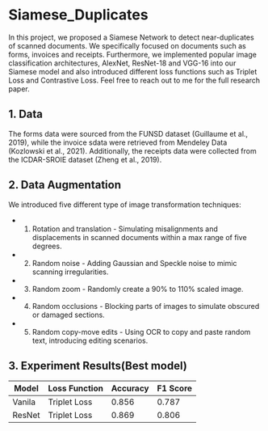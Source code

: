 # Siamese_Duplicates
In this project, we proposed a Siamese Network to detect near-duplicates of scanned documents. We specifically focused on documents such as forms, invoices and receipts. Furthermore, we implemented popular image classification architectures, AlexNet, ResNet-18 and VGG-16 into our Siamese model and also introduced different loss functions such as Triplet Loss and Contrastive Loss. Feel free to reach out to me for the full research paper. 

## 1. Data 
The forms data were sourced from the FUNSD dataset (Guillaume et al., 2019), while the invoice sdata were retrieved from Mendeley Data (Kozlowski et al.,
2021). Additionally, the receipts data were collected from the ICDAR-SROIE dataset (Zheng et al., 2019).

## 2. Data Augmentation 
We introduced five different type of image transformation
techniques:
- 1. Rotation and translation - Simulating misalignments and displacements in scanned documents within a max range of five degrees.
- 2. Random noise - Adding Gaussian and Speckle
noise to mimic scanning irregularities.
- 3. Random zoom - Randomly create a 90% to 110% scaled image.
- 4. Random occlusions - Blocking parts of images to simulate obscured or damaged sections.
- 5. Random copy-move edits - Using OCR to copy and paste random text, introducing editing scenarios.
 
## 3. Experiment Results(Best model) 
 Model  | Loss Function | Accuracy | F1 Score |   
| ------------- | ------------- | ------------- | ------------- | 
| Vanila | Triplet Loss | 0.856 | 0.787 | 
| ResNet | Triplet Loss | 0.869 | 0.806 | 
